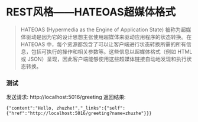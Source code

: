 # REST风格——HATEOAS超媒体格式
> HATEOAS (Hypermedia as the Engine of Application State) 被称为超媒体驱动是因为它的设计思想主张使用超媒体来驱动应用程序的状态转换。在 HATEOAS 中，每个资源都包含了可以让客户端进行状态转换所需的所有信息，包括可执行的操作和相关参数等。这些信息以超媒体格式（例如 HTML 或 JSON）呈现，因此客户端能够使用这些超媒体链接自动地发现和执行状态转换。

### 测试
发送请求: http://localhost:5016/greeting
返回结果: 
```
{"content":"Hello, zhuzhe!","_links":{"self":{"href":"http://localhost:5016/greeting?name=zhuzhe"}}}
```

